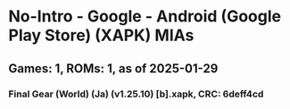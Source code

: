 # No-Intro - Google - Android (Google Play Store) (XAPK) MIAs
## Games: 1, ROMs: 1, as of 2025-01-29
### Final Gear (World) (Ja) (v1.25.10) [b].xapk, CRC: 6deff4cd
